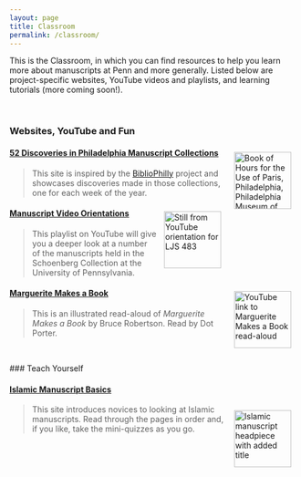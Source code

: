 ```yaml
---
layout: page
title: Classroom
permalink: /classroom/
---
```


This is the Classroom, in which you can find resources to help you learn more about manuscripts at Penn and more generally. Listed below are project-specific websites, YouTube videos and playlists, and learning tutorials (more coming soon!).
<p>&nbsp;</p>

### Websites, YouTube and Fun
[<img style="padding: 10px" align="right" height="100" src="/sims-instruction/images/52_disc.jpg" alt="Book of Hours for the Use of Paris, Philadelphia, Philadelphia Museum of Art, 1945-65–5, p. 351, retouched miniature of Saint Michael">](https://bibliophilly.pacscl.org/category/fifty-two-discoveries/ "52 Discoveries")
#### [52 Discoveries in Philadelphia Manuscript Collections](https://bibliophilly.pacscl.org/category/fifty-two-discoveries/)

>This site is inspired by the [BiblioPhilly](http://bibliophilly.library.upenn.edu/) project and showcases discoveries made in those collections, one for each week of the year.

[<img style="padding: 10px" align="right" height="100" src="/sims-instruction/images/orientations.jpg" alt="Still from YouTube orientation for LJS 483">](https://www.youtube.com/playlist?list=PL8e3GREu0zuArF1rYG2JgKxWb_Kp_zmoT "Video Orientations")

#### [Manuscript Video Orientations](https://www.youtube.com/playlist?list=PL8e3GREu0zuArF1rYG2JgKxWb_Kp_zmoT)

>This playlist on YouTube will give you a deeper look at a number of the manuscripts held in the Schoenberg Collection at the University of Pennsylvania.

[<img style="padding: 10px" align="right" height="100" src="http://img.youtube.com/vi/cBjU3UZbUeM/0.jpg" alt="YouTube link to Marguerite Makes a Book read-aloud">](https://www.youtube.com/watch?v=cBjU3UZbUeM&feature=youtu.be "Read-Aloud")

#### [Marguerite Makes a Book](https://youtu.be/cBjU3UZbUeM)
>This is an illustrated read-aloud of *Marguerite Makes a Book* by Bruce Robertson. Read by Dot Porter.

<p>&nbsp;</p>
### Teach Yourself

#### [Islamic Manuscript Basics](https://kislakcenter.github.io/islamicmss/)
[<img style="padding: 10px" align="right" height="100" src="/sims-instruction/images/basics.jpg" alt="Islamic manuscript headpiece with added title">](https://kislakcenter.github.io/islamicmss/ "Islamic Mss Basics")
>This site introduces novices to looking at Islamic manuscripts. Read through the pages in order and, if you like, take the mini-quizzes as you go.
